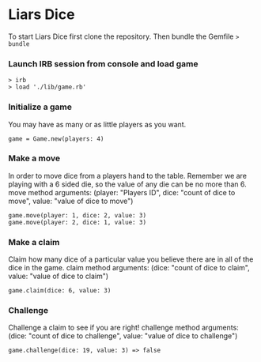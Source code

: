 # Liars Dice

To start Liars Dice first clone the repository.
Then bundle the Gemfile
`> bundle`

### Launch IRB session from console and load game
```
> irb
> load './lib/game.rb'
```

### Initialize a game
You may have as many or as little players as you want.
```
game = Game.new(players: 4)
```

### Make a move
In order to move dice from a players hand to the table.
Remember we are playing with a 6 sided die, so the value of any die can be no more than 6.
move method arguments: (player: "Players ID", dice: "count of dice to move", value: "value of dice to move")
```
game.move(player: 1, dice: 2, value: 3)
game.move(player: 2, dice: 1, value: 3)
```

### Make a claim
Claim how many dice of a particular value you believe there are in all of the dice in the game.
claim method arguments: (dice: "count of dice to claim", value: "value of dice to claim")
```
game.claim(dice: 6, value: 3)
```


### Challenge
Challenge a claim to see if you are right!
challenge method arguments: (dice: "count of dice to challenge", value: "value of dice to challenge")
```
game.challenge(dice: 19, value: 3) => false
```
